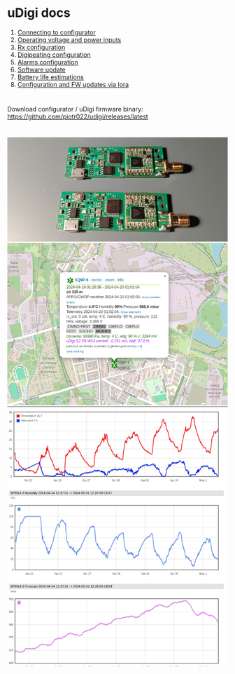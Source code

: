 # uDigi docs

1. [Connecting to configurator](./docs/udigi_configurator.md)
2. [Operating voltage and power inputs](./docs/power_source.md)
3. [Rx configuration](./docs/rx_configuration.md)
4. [Digipeating configuration](./docs/digi_configuration.md)
5. [Alarms configuration](./docs/alarms_settings.md)
6. [Software update](./docs/software_update.md)
7. [Battery life estimations](./docs/battery_life_estimations.md)
8. [Configuration and FW updates via lora](./docs/lnode_network.md)

#
Download configurator / uDigi firmware binary: https://github.com/piotr022/udigi/releases/latest
#

![udigi photo](./docs/resources/img/udigi_photo.png)
![udigi current](./docs/resources/img/udigi-current.png)
![Weather charts](./docs/resources/img/weather-chart.png)